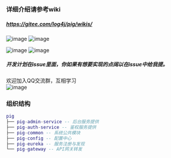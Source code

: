 ### 详细介绍请参考wiki

##### https://gitee.com/log4j/pig/wikis/  

![image](http://obq1lvsd9.bkt.clouddn.com/QQ20171220-194200@2x.png)
![image](http://obq1lvsd9.bkt.clouddn.com/1231231223.png)

![image](http://obq1lvsd9.bkt.clouddn.com/pig_role.png)
![image](http://obq1lvsd9.bkt.clouddn.com/pig_menu.png)


##### 开发计划在issue里面，你如果有想要实现的点阔以在issue中给我提。 


欢迎加入QQ交流群，互相学习  
![image](http://oss.wjg95.cn/pig_qq_qun.png)



### 组织结构

``` lua
pig
├── pig-admin-service -- 后台服务提供
├── pig-auth-service -- 鉴权服务提供
├── pig-common -- 系统公共模块
├── pig-config -- 配置中心
├── pig-eureka -- 服务注册与发现
└── pig-gateway -- API网关转发
```
